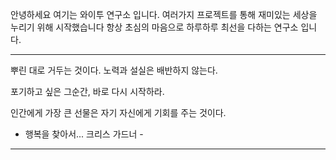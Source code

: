 안녕하세요 여기는 와이투 연구소 입니다.
여러가지 프로젝트를 통해 재미있는 세상을 누리기 위해 시작했습니다
항상 초심의 마음으로 하루하루 최선을 다하는 연구소 입니다.

------------------------------

뿌린 대로 거두는 것이다.
노력과 설실은 배반하지 않는다.

포기하고 싶은 그순간,
바로 다시 시작하라.

인간에게 가장 큰 선물은
자기 자신에게 기회를 주는 것이다.

- 행복을 찾아서...  크리스 가드너 -

------------------------------
